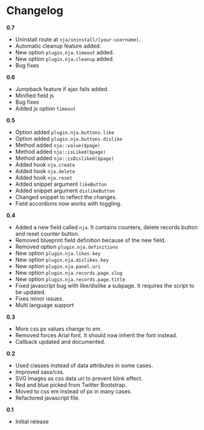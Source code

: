 # Changelog

**0.7**

- Uninstall route at `nja/uninstall/[your-username]`.
- Automatic cleanup feature added. 
- New option `plugin.nja.timeout` added.
- New option `plugin.nja.cleanup` added.
- Bug fixes

**0.6**

- Jumpback feature if ajax fails added.
- Minified field js
- Bug fixes
- Added js option `timeout`

**0.5**
- Option added `plugin.nja.buttons.like`
- Option added `plugin.nja.buttons.dislike`
- Method added `nja::value($page)`
- Method added `nja::isLiked($page)`
- Method added `nja::isDisliked($page)`
- Added hook `nja.create`
- Added hook `nja.delete`
- Added hook `nja.reset`
- Added snippet argument `likeButton`
- Added snippet argument `dislikeButton`
- Changed snippet to reflect the changes.
- Field accordions now works with toggling.

**0.4**

- Added a new field called `nja`. It contains counters, delete records button and reset counter button.
- Removed blueprint field definition because of the new field.
- Removed option `plugin.nja.definitions`
- New option `plugin.nja.likes.key`
- New option `plugin.nja.dislikes.key`
- New option `plugin.nja.panel.uri`
- New option `plugin.nja.records.page.slug`
- New option `plugin.nja.records.page.title`
- Fixed javascript bug with like/dislike a subpage. It requires the script to be updated.
- Fixes minor issues.
- Multi language support

**0.3**

- More css px values change to em.
- Removed forces Arial font. It should now inherit the font instead.
- Callback updated and documented.

**0.2**

- Used classes instead of data attributes in some cases.
- Improved sass/css.
- SVG Images as css data uri to prevent blink effect.
- Red and blue picked from Twitter Bootstrap.
- Moved to css em instead of px in many cases.
- Refactored javascript file.

**0.1**

- Initial release
